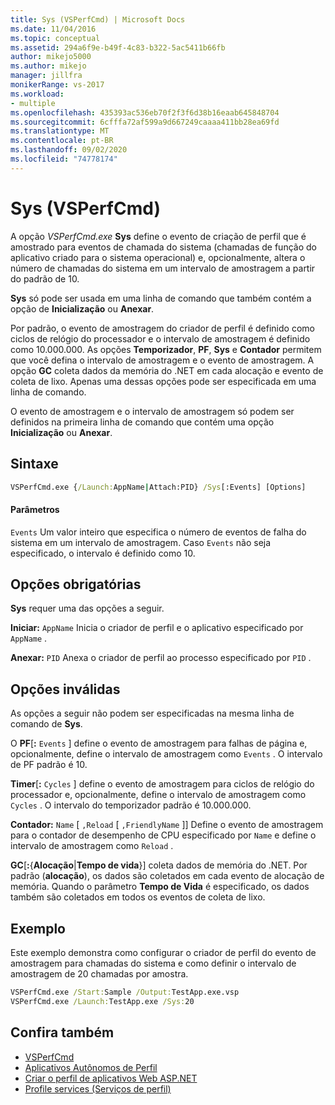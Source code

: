 ```yaml
---
title: Sys (VSPerfCmd) | Microsoft Docs
ms.date: 11/04/2016
ms.topic: conceptual
ms.assetid: 294a6f9e-b49f-4c83-b322-5ac5411b66fb
author: mikejo5000
ms.author: mikejo
manager: jillfra
monikerRange: vs-2017
ms.workload:
- multiple
ms.openlocfilehash: 435393ac536eb70f2f3f6d38b16eaab645848704
ms.sourcegitcommit: 6cfffa72af599a9d667249caaaa411bb28ea69fd
ms.translationtype: MT
ms.contentlocale: pt-BR
ms.lasthandoff: 09/02/2020
ms.locfileid: "74778174"
---
```

# <a name="sys-vsperfcmd"></a>Sys (VSPerfCmd)
A opção *VSPerfCmd.exe* **Sys** define o evento de criação de perfil que é amostrado para eventos de chamada do sistema (chamadas de função do aplicativo criado para o sistema operacional) e, opcionalmente, altera o número de chamadas do sistema em um intervalo de amostragem a partir do padrão de 10.

 **Sys** só pode ser usada em uma linha de comando que também contém a opção de **Inicialização** ou **Anexar**.

 Por padrão, o evento de amostragem do criador de perfil é definido como ciclos de relógio do processador e o intervalo de amostragem é definido como 10.000.000. As opções **Temporizador**, **PF**, **Sys** e **Contador** permitem que você defina o intervalo de amostragem e o evento de amostragem. A opção **GC** coleta dados da memória do .NET em cada alocação e evento de coleta de lixo. Apenas uma dessas opções pode ser especificada em uma linha de comando.

 O evento de amostragem e o intervalo de amostragem só podem ser definidos na primeira linha de comando que contém uma opção **Inicialização** ou **Anexar**.

## <a name="syntax"></a>Sintaxe

```cmd
VSPerfCmd.exe {/Launch:AppName|Attach:PID} /Sys[:Events] [Options]
```

#### <a name="parameters"></a>Parâmetros
 `Events` Um valor inteiro que especifica o número de eventos de falha do sistema em um intervalo de amostragem. Caso `Events` não seja especificado, o intervalo é definido como 10.

## <a name="required-options"></a>Opções obrigatórias
 **Sys** requer uma das opções a seguir.

 **Iniciar:** `AppName` Inicia o criador de perfil e o aplicativo especificado por `AppName` .

 **Anexar:** `PID` Anexa o criador de perfil ao processo especificado por `PID` .

## <a name="invalid-options"></a>Opções inválidas
 As opções a seguir não podem ser especificadas na mesma linha de comando de **Sys**.

 O **PF**[**:** `Events` ] define o evento de amostragem para falhas de página e, opcionalmente, define o intervalo de amostragem como `Events` . O intervalo de PF padrão é 10.

 **Timer**[**:** `Cycles` ] define o evento de amostragem para ciclos de relógio do processador e, opcionalmente, define o intervalo de amostragem como `Cycles` . O intervalo do temporizador padrão é 10.000.000.

 **Contador:** `Name` [ `,Reload` [ `,FriendlyName` ]] Define o evento de amostragem para o contador de desempenho de CPU especificado por `Name` e define o intervalo de amostragem como `Reload` .

 **GC**[**:**{**Alocação**&#124;**Tempo de vida**}] coleta dados de memória do .NET. Por padrão (**alocação**), os dados são coletados em cada evento de alocação de memória. Quando o parâmetro **Tempo de Vida** é especificado, os dados também são coletados em todos os eventos de coleta de lixo.

## <a name="example"></a>Exemplo
 Este exemplo demonstra como configurar o criador de perfil do evento de amostragem para chamadas do sistema e como definir o intervalo de amostragem de 20 chamadas por amostra.

```cmd
VSPerfCmd.exe /Start:Sample /Output:TestApp.exe.vsp
VSPerfCmd.exe /Launch:TestApp.exe /Sys:20
```

## <a name="see-also"></a>Confira também
- [VSPerfCmd](../profiling/vsperfcmd.md)
- [Aplicativos Autônomos de Perfil](../profiling/command-line-profiling-of-stand-alone-applications.md)
- [Criar o perfil de aplicativos Web ASP.NET](../profiling/command-line-profiling-of-aspnet-web-applications.md)
- [Profile services (Serviços de perfil)](../profiling/command-line-profiling-of-services.md)
